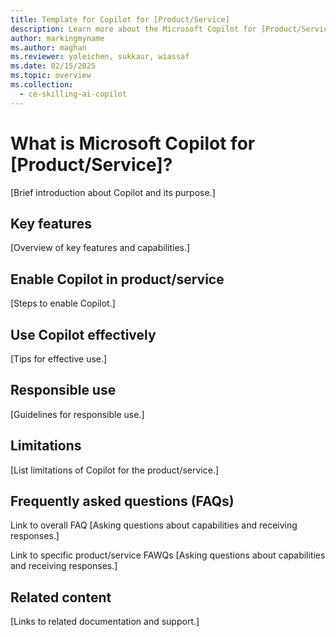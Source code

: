```yaml
---
title: Template for Copilot for [Product/Service]
description: Learn more about the Microsoft Copilot for [Product/Service], an AI assistant designed to streamline your [Product/Service] tasks.
author: markingmyname
ms.author: maghan
ms.reviewer: yoleichen, sukkaur, wiassaf
ms.date: 02/15/2025
ms.topic: overview
ms.collection:
  - ce-skilling-ai-copilot
---
```


# What is Microsoft Copilot for [Product/Service]?

[Brief introduction about Copilot and its purpose.]

## Key features

[Overview of key features and capabilities.]

## Enable Copilot in product/service

[Steps to enable Copilot.]

## Use Copilot effectively

[Tips for effective use.]

## Responsible use

[Guidelines for responsible use.]

## Limitations

[List limitations of Copilot for the product/service.]

## Frequently asked questions (FAQs)

Link to overall FAQ [Asking questions about capabilities and receiving responses.]

Link to specific product/service FAWQs [Asking questions about capabilities and receiving responses.]

## Related content

[Links to related documentation and support.]